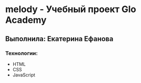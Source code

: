 # melody - Учебный проект Glo Academy
## Выполнила: Екатерина Ефанова
### Технологии:
- HTML
- CSS
- JavaScript 

